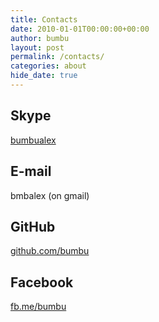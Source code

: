 ```yaml
---
title: Contacts
date: 2010-01-01T00:00:00+00:00
author: bumbu
layout: post
permalink: /contacts/
categories: about
hide_date: true
---
```

<h2>Skype</h2>
<a href="skype:bumbualex?chat">bumbualex</a>
<h2>E-mail</h2>
bmbalex (on gmail)
<h2>GitHub</h2>
<a href="https://github.com/bumbu">github.com/bumbu</a>
<h2>Facebook</h2>
<a href="https://fb.me/bumbu">fb.me/bumbu</a>
